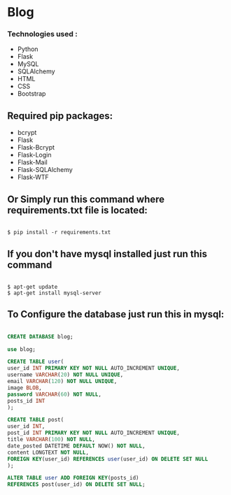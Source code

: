 # Blog

### Technologies used :

* Python
* Flask
* MySQL
* SQLAlchemy
* HTML
* CSS
* Bootstrap

## Required pip packages:

* bcrypt
* Flask
* Flask-Bcrypt
* Flask-Login
* Flask-Mail
* Flask-SQLAlchemy
* Flask-WTF

## Or Simply run this command where requirements.txt file is located:

```

$ pip install -r requirements.txt

```
## If you don't have mysql installed just run this command 

```

$ apt-get update
$ apt-get install mysql-server

```

## To Configure the database just run this in mysql:

```SQL

CREATE DATABASE blog;

use blog;

CREATE TABLE user(
user_id INT PRIMARY KEY NOT NULL AUTO_INCREMENT UNIQUE,
username VARCHAR(20) NOT NULL UNIQUE,
email VARCHAR(120) NOT NULL UNIQUE,
image BLOB,
password VARCHAR(60) NOT NULL,
posts_id INT
);

CREATE TABLE post(
user_id INT,
post_id INT PRIMARY KEY NOT NULL AUTO_INCREMENT UNIQUE,
title VARCHAR(100) NOT NULL,
date_posted DATETIME DEFAULT NOW() NOT NULL,
content LONGTEXT NOT NULL,
FOREIGN KEY(user_id) REFERENCES user(user_id) ON DELETE SET NULL
);

ALTER TABLE user ADD FOREIGN KEY(posts_id) 
REFERENCES post(user_id) ON DELETE SET NULL;

```

